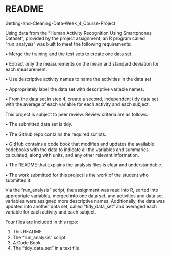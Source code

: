 # README
Getting-and-Cleaning-Data-Week_4_Course-Project

Using data from the “Human Activity Recognition Using Smartphones Dataset”, provided by the project assignment, an R program called “run_analysis” was built to meet the following requirements:

  •	Merge the training and the test sets to create one data set.
  
  •	Extract only the measurements on the mean and standard deviation for each measurement. 
  
  •	Use descriptive activity names to name the activities in the data set
  
  •	Appropriately label the data set with descriptive variable names. 
  
  •	From the data set in step 4, create a second, independent tidy data set with the average of each variable for each activity and each subject.
  
  This project is subject to peer review.  Review criteria are as follows:

  •	The submitted data set is tidy. 
  
  •	The Github repo contains the required scripts.
  
  •	GitHub contains a code book that modifies and updates the available codebooks with the data to indicate all the variables and summaries calculated, along with units, and any other relevant information.
  
  •	The README that explains the analysis files is clear and understandable.
  
  •	The work submitted for this project is the work of the student who submitted it.
  
  Via the “run_analysis” script, the assignment was read into R, sorted into appropriate variables, merged into one data set, and activities and data set variables were assigned more descriptive names.  Additionally, the data was updated into another data set, called “tidy_data_set” and averaged each variable for each activity and each subject.

Four files are included in this repo:
  1.	This README
  2.	The “run_analysis” script
  3.	A Code Book
  4.	The “tidy_data_set” in a text file

